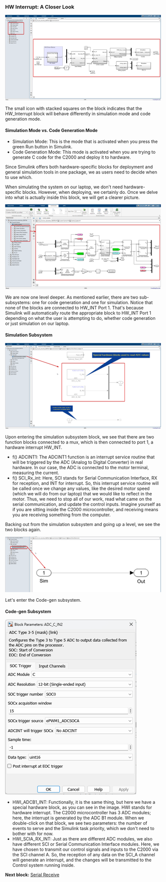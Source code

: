 ### HW Interrupt: A Closer Look



![alt text](../images/..\images\writings_image-1.png)

The small icon with stacked squares on the block indicates that the HW\_Interrupt block will behave differently in simulation mode and code generation mode.

#### Simulation Mode vs. Code Generation Mode

* Simulation Mode: This is the mode that is activated when you press the green Run button in Simulink.
* Code Generation Mode: This mode is activated when you are trying to generate C code for the C2000 and deploy it to hardware.

Since Simulink offers both hardware-specific blocks for deployment and general simulation tools in one package, we as users need to decide when to use which.

When simulating the system on our laptop, we don't need hardware-specific blocks. However, when deploying, we certainly do. Once we delve into what is actually inside this block, we will get a clearer picture.

![alt text](../images/..\images\writings_image-17.png)

We are now one level deeper. As mentioned earlier, there are two sub-subsystems: one for code generation and one for simulation. Notice that none of the blocks are connected to HW\_INT Port 1. That's because Simulink will automatically route the appropriate block to HW\_INT Port 1 depending on what the user is attempting to do, whether code generation or just simulation on our laptop.

#### Simulation Subsystem

![alt text](../images/..\images\writings_image-4.png)

Upon entering the simulation subsystem block, we see that there are two function blocks connected to a mux, which is then connected to port 1, a hardware interrupt HW\_INT.

* f() ADCINT1: The ADCINT1 function is an interrupt service routine that will be triggered by the ADC (Analog to Digital Converter) in real hardware. In our case, the ADC is connected to the motor terminal, measuring the current.
* f() SCI\_Rx\_int: Here, SCI stands for Serial Communication Interface, RX for reception, and INT for interrupt. So, this interrupt service routine will be called once we change any values, like the desired motor speed (which we will do from our laptop) that we would like to reflect in the motor. Thus, we need to stop all of our work, read what came on the serial communication, and update the control inputs. Imagine yourself as if you are sitting inside the C2000 microcontroller, and receiving means you are receiving something from the computer.

Backing out from the simulation subsystem and going up a level, we see the two blocks again.

![alt text](../images/..\images\writings_image-3.png)

Let's enter the Code-gen subsystem.

#### Code-gen Subsystem

![alt text](../images/..\images\writings_image-5.png)

* HWI\_ADCB1\_INT: Functionally, it is the same thing, but here we have a special hardware block, as you can see in the image. HWI stands for hardware interrupt. The C2000 microcontroller has 3 ADC modules; here, the interrupt is generated by the ADC B1 module. When we double-click on that block, we see two parameters: the number of events to serve and the Simulink task priority, which we don't need to bother with for now.
* HWI\_SCIA\_RX\_INT: Just as there are different ADC modules, we also have different SCI or Serial Communication Interface modules. Here, we have chosen to transmit our control signals and inputs to the C2000 via the SCI channel A. So, the reception of any data on the SCI\_A channel will generate an interrupt, and the changes will be transmitted to the Control system running inside.

**Next block:** [Serial Receive](./Serial\_Receive.md)